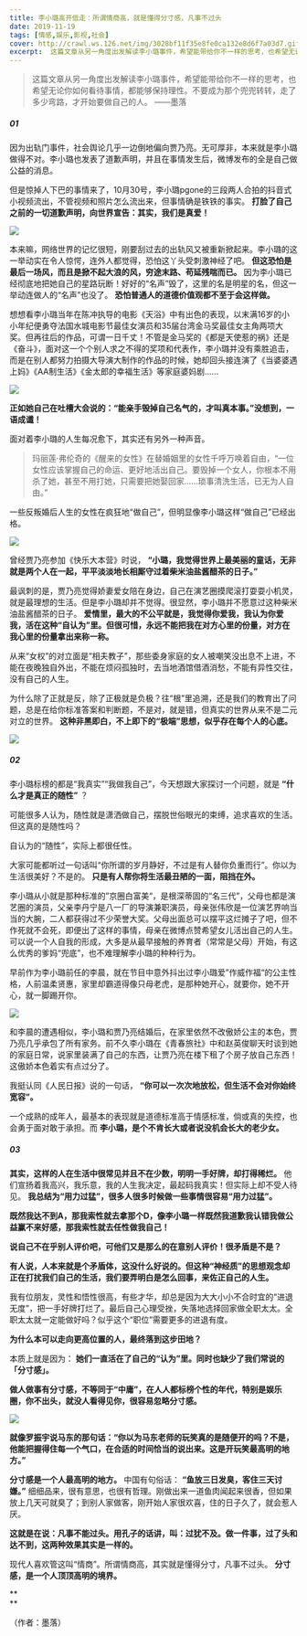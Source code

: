 ```yaml
---
title: 李小璐高开低走：所谓情商高，就是懂得分寸感，凡事不过头
date: 2019-11-19
tags: [情感,娱乐,影视,社会]
cover: http://crawl.ws.126.net/img/3028bf11f35e8fe0ca132e8d6f7a03d7.gif
excerpt:  这篇文章从另一角度出发解读李小璐事件，希望能带给你不一样的思考，也希望无论你如何看待事情，都能够保持理性。不要成为那个兜兜转转，走了多少弯路，才开始要做自己的人。 ——墨落 01因为出轨门事件，社会舆论几乎一边
---
```

>
> 这篇文章从另一角度出发解读李小璐事件，希望能带给你不一样的思考，也希望无论你如何看待事情，都能够保持理性。不要成为那个兜兜转转，走了多少弯路，才开始要做自己的人。
> ——墨落

##### 01

因为出轨门事件，社会舆论几乎一边倒地偏向贾乃亮。无可厚非，本来就是李小璐做得不对。李小璐也发表了道歉声明，并且在事情发生后，微博发布的全是自己做公益的消息。

但是惊掉人下巴的事情来了，10月30号，李小璐pgone的三段两人合拍的抖音式小视频流出，不管视频和照片怎么流出来，但事情确是铁铁的事实。
**打脸了自己之前的一切道歉声明，向世界宣告：其实，我们是真爱！**

![](http://crawl.ws.126.net/img/3028bf11f35e8fe0ca132e8d6f7a03d7.gif)  

本来嘛，网络世界的记忆很短，刚要刮过去的出轨风又被重新掀起来。李小璐的这一举动实在令人惊愕，连外人都觉得，恐怕这丫头受刺激神经了吧。
**但这恐怕是最后一场风，而且是掀不起大浪的风，穷途末路、苟延残喘而已。**
因为李小璐已经彻底地把她自己的星路玩断！好好的“名声”毁了，这里的名是明星的名，但这一举动连做人的“名声”也没了。
**恐怕普通人的道德价值观都不至于会这样做。**

想想看李小璐当年在陈冲执导的电影《天浴》中有出色的表现，以末满16岁的小小年纪便勇夺法国水城电影节最佳女演员和35届台湾金马奖最佳女主角两项大奖。但再往后的作品，可谓一日千丈！不管是金马奖的《都是天使惹的祸》还是《奋斗》，面对这一个个别人求之不得的奖项和代表作，李小璐并没有乘胜追击，而是在别人都努力拍摄大导演大制作的作品的时候，她却回头接连演了《当婆婆遇上妈》《AA制生活》《金太郎的幸福生活》等家庭婆妈剧......

![](http://crawl.ws.126.net/img/94574a083f2a828cae8604ffe1e65477.jpg)  

**正如她自己在吐槽大会说的：“能亲手毁掉自己名气的，才叫真本事。”没想到，一语成谶！**

面对着李小璐的人生每况愈下，其实还有另外一种声音。

>
> 玛丽莲·弗伦奇的《醒来的女性》在替婚姻里的女性千呼万唤着自由，“一位女性应该掌握自己的命运、更好地活出自己。要毁掉一个女人，你根本不用杀了她，甚至不用打她，只需要把她娶回家......琐事清洗生活，已无为人自由。”

一些反叛婚后人生的女性在疯狂地“做自己”，但明显像李小璐这样“做自己”已经出格。

![](http://crawl.ws.126.net/img/9c947825097c88dec0a07de421eb42f9.jpg)  

曾经贾乃亮参加《快乐大本营》时说， **“小璐，我觉得世界上最美丽的童话，无非就是两个人在一起，平平淡淡地长相厮守过着柴米油盐酱醋茶的日子。”**

最讽刺的是，贾乃亮觉得娇妻爱女陪在身边，自己在演艺圈摸爬滚打耍耍小机灵，就是最理想的生活。但是李小璐却并不觉得。很显然，李小璐并不愿意过这种柴米油盐酱醋茶的日子。
**爱情里，最大的不公平就是，我觉得你爱我，我认为你爱我，活在这种“自认为”里。但很可惜，永远不能把我在对方心里的份量，对方在我心里的份量拿出来称一称。**

从来“女权”的对立面是“相夫教子”，那些委身家庭的女人被嘲笑没出息不上进，不能在夜晚独自外出，不能在烦闷孤独时，去当地酒馆借酒消愁，不能有异性交往，没有自己的人生。

为什么除了正就是反，除了正极就是负极？往“根”里追溯，还是我们的教育出了问题，总是在给你标准答案和判断题，不是对，就是错，但真实的世界从来不是二元对立的世界。
**这种非黑即白，不上即下的“极端”思想，似乎存在每个人的心底。**

![](http://crawl.ws.126.net/img/d7706fd25f370b1fddd79cc4b803100a.jpg)  

##### 02

李小璐标榜的都是“我真实”“我做我自己”，今天想跟大家探讨一个问题，就是 **“什么才是真正的随性”** ？

可能很多人认为，随性就是潇洒做自己，摆脱世俗眼光的束缚，追求喜欢的生活。但这真的是随性吗？

自认为的“随性”，实际上都很任性。

大家可能都听过一句话叫“你所谓的岁月静好，不过是有人替你负重而行”。你以为生活很美好？不是的。 **只是有人帮你将生活最丑陋的一面，阻挡在外。**

李小璐从小就是那种标准的”京圈白富美“，是根深蒂固的“名三代”，父母也都是演艺圈的演员，父亲李丹宁是八一厂的导演兼职演员，母亲张伟欣是一位演艺界响当当的大腕，二人都获得过不少荣誉大奖。父母出面总可以摆平这烂摊子了吧，但不作死就不会死，即便出了这样的事情，母亲在微博点赞希望女儿活出自己的人生。可以说一个人自我的形成，大多是从最早接触的养育者（常常是父母）开始，有这么优秀的爹妈“兜底”，也不难理解李小璐的种种行为。

早前作为李小璐前任的李晨，就在节目中意外抖出过李小璐爱”作威作福“的公主性格，人前温柔贤惠，家里却霸道得像只母老虎，是那种她开心，就要你，她不开心，就一脚踢开你。

![](http://crawl.ws.126.net/img/63e051f1c758c1dfafbfa4f8445968bf.jpg)  

和李晨的遭遇相似，李小璐和贾乃亮结婚后，在家里依然不改傲娇公主的本色，贾乃亮几乎承包了所有家务。前不久李小璐在《青春旅社》中和赵英俊聊天时谈到她的家庭日常，说家里装满了自己的东西，让贾乃亮在楼下租了个房子放自己东西！这傲娇本色着实有点过分了。

我挺认同《人民日报》说的一句话， **“你可以一次次地放松，但生活不会对你始终宽容”。**

一个成熟的成年人，最基本的表现就是道德标准高于情感标准，倘或真的失控，也会勇于面对敢于承担。而 **李小璐，是个不肯长大或者说没机会长大的老少女。**

##### 03

**其实，这样的人在生活中很常见并且不在少数，明明一手好牌，却打得稀烂。** 他们宣扬着我高兴，我乐意，我的人生我决定，最起码我真实！但实际上却不受人待见。
**我总结为“用力过猛”，很多人很多时候做一些事情很容易“用力过猛”。**

**既然我达不到A，那我索性就去拿那个D，像李小璐一样既然我道歉我认错我做公益赢不来好感，那我索性就去任性做我自己！**

**说自己不在乎别人评价吧，可他们又是那么的在意别人评价！很矛盾是不是？**

**有人说，人本来就是个矛盾体，这没什么好说的。但这种“神经质”的思想观念却正在打扰我们自己的生活，我们要弄明白是怎么回事，来佐正自己的人生。**

我有位朋友，灵性和悟性很高，有些才华，却总是因为大大小小不合时宜的“进退无度”，把一手好牌打烂了。最后自己心理受挫，失落地选择回家做全职太太。全职太太就一定能做好吗？似乎这个“职位”需要更多的进退有度。

**为什么本可以走向更高位置的人，最终落到这步田地？**

本质上就是因为： **她们一直活在了自己的“认为”里。同时也缺少了我们常说的「分寸感」。**

**做人做事有分寸感，不等同于“中庸”，在人人都标榜个性的年代，特别是娱乐圈，你不出头，就没人看得见你，很容易忽略分寸感。**

![](http://crawl.ws.126.net/img/28b99c3bb4c93539f75299884a3e3cb1.jpg)  

**就像罗振宇说马东的那句话：“你以为马东老师的玩笑真的是随便开的吗？不是，他能把握得住每一个气口，在合适的时间恰当的说出来。这是开玩笑最高明的地方。”**

**分寸感是一个人最高明的地方。** 中国有句俗话： **“鱼放三日发臭，客住三天讨嫌。”**
细细品来，很有意思，也很有哲理。刚做出来一道鱼肉闻起来很香，但如果放上几天可就臭了；到别人家做客，刚开始人家很欢喜，住的日子久了，就会惹人厌。

**这就是在说：凡事不能过头。用孔子的话讲，叫：过犹不及。做一件事，过了头和达不到，这两种效果其实是一样的。**

现代人喜欢管这叫“情商”。所谓情商高，其实就是懂得分寸，凡事不过头。 **分寸感，是一个人顶顶高明的境界。**

**  
**  

（作者：墨落）

